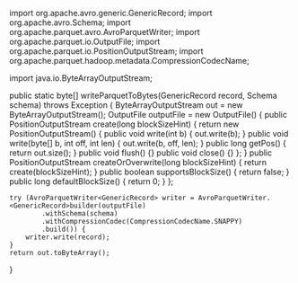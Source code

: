 import org.apache.avro.generic.GenericRecord;
import org.apache.avro.Schema;
import org.apache.parquet.avro.AvroParquetWriter;
import org.apache.parquet.io.OutputFile;
import org.apache.parquet.io.PositionOutputStream;
import org.apache.parquet.hadoop.metadata.CompressionCodecName;

import java.io.ByteArrayOutputStream;

public static byte[] writeParquetToBytes(GenericRecord record, Schema schema) throws Exception {
    ByteArrayOutputStream out = new ByteArrayOutputStream();
    OutputFile outputFile = new OutputFile() {
        public PositionOutputStream create(long blockSizeHint) { return new PositionOutputStream() {
            public void write(int b) { out.write(b); }
            public void write(byte[] b, int off, int len) { out.write(b, off, len); }
            public long getPos() { return out.size(); }
            public void flush() {}
            public void close() {}
        }; }
        public PositionOutputStream createOrOverwrite(long blockSizeHint) { return create(blockSizeHint); }
        public boolean supportsBlockSize() { return false; }
        public long defaultBlockSize() { return 0; }
    };

    try (AvroParquetWriter<GenericRecord> writer = AvroParquetWriter.<GenericRecord>builder(outputFile)
            .withSchema(schema)
            .withCompressionCodec(CompressionCodecName.SNAPPY)
            .build()) {
        writer.write(record);
    }
    return out.toByteArray();
}

